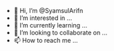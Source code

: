 - 👋 Hi, I’m @SyamsulArifn
- 👀 I’m interested in ...
- 🌱 I’m currently learning ...
- 💞️ I’m looking to collaborate on ...
- 📫 How to reach me ...

<!---
SyamsulArifn/SyamsulArifn is a ✨ special ✨ repository because its `README.md` (this file) appears on your GitHub profile.
You can click the Preview link to take a look at your changes.
--->
